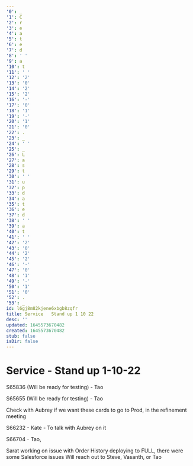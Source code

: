 ```yaml
---
'0': _
'1': C
'2': r
'3': e
'4': a
'5': t
'6': e
'7': d
'8': ' '
'9': a
'10': t
'11': ' '
'12': '2'
'13': '0'
'14': '2'
'15': '2'
'16': '-'
'17': '0'
'18': '1'
'19': '-'
'20': '1'
'21': '0'
'22': .
'23': _
'24': ' '
'25': _
'26': L
'27': a
'28': s
'29': t
'30': ' '
'31': u
'32': p
'33': d
'34': a
'35': t
'36': e
'37': d
'38': ' '
'39': a
'40': t
'41': ' '
'42': '2'
'43': '0'
'44': '2'
'45': '2'
'46': '-'
'47': '0'
'48': '1'
'49': '-'
'50': '1'
'51': '0'
'52': .
'53': _
id: l6gj8m82kjene6xbgb8zqfr
title: Service   Stand up 1 10 22
desc: ''
updated: 1645573670482
created: 1645573670482
stub: false
isDir: false
---
```


# Service - Stand up 1-10-22


S65836 (Will be ready for testing)
\- Tao

S65655 (Will be ready for testing)
\- Tao

Check with Aubrey if we want these cards to go to Prod, in the refinement meeting

S66232
\- Kate
\- To talk with Aubrey on it

S66704
\- Tao,

Sarat working on issue with Order History
deploying to FULL, there were some Salesforce issues
Will reach out to Steve, Vasanth, or Tao

